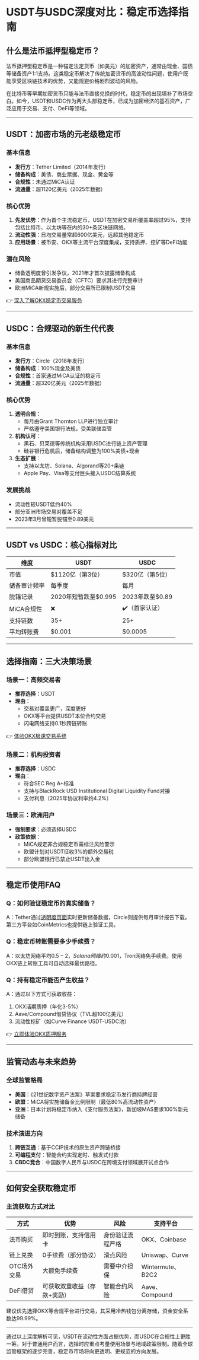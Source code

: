 # USDT与USDC深度对比：稳定币选择指南

## 什么是法币抵押型稳定币？

法币抵押型稳定币是一种锚定法定货币（如美元）的加密资产，通常由现金、国债等储备资产1:1支持。这类稳定币解决了传统加密货币的高波动性问题，使用户既能享受区块链技术的优势，又能规避价格剧烈波动的风险。

在比特币等早期加密货币只能与法币直接兑换的时代，稳定币的出现填补了市场空白。如今，USDT和USDC作为两大头部稳定币，已成为加密经济的基石资产，广泛应用于交易、支付、DeFi等领域。

---

## USDT：加密市场的元老级稳定币

### 基本信息
- **发行方**：Tether Limited（2014年发行）
- **储备构成**：美债、商业票据、现金、黄金等
- **合规性**：未通过MiCA认证
- **流通量**：超1120亿美元（2025年数据）

### 核心优势
1. **先发优势**：作为首个主流稳定币，USDT在加密交易所覆盖率超过95%，支持包括比特币、以太坊等在内的30+条区块链网络。
2. **流动性强**：日均交易量常超600亿美元，远超其他稳定币
3. **应用场景**：被币安、OKX等主流平台深度集成，支持质押、挖矿等DeFi功能

### 潜在风险
- 储备透明度曾引发争议，2021年才首次披露储备构成
- 美国商品期货交易委员会（CFTC）要求其进行完整审计
- 欧洲MiCA新规实施后，部分交易所已限制USDT交易

👉 [深入了解OKX稳定币交易服务](https://bit.ly/okx_welcome)

---

## USDC：合规驱动的新生代代表

### 基本信息
- **发行方**：Circle（2018年发行）
- **储备构成**：100%现金及美债
- **合规性**：首家通过MiCA认证的稳定币
- **流通量**：超320亿美元（2025年数据）

### 核心优势
1. **透明合规**：
   - 每月由Grant Thornton LLP进行独立审计
   - 严格遵守美国银行法规，受美联储监管
2. **机构认可**：
   - 黑石、贝莱德等传统机构采用USDC进行链上资产管理
   - 硅谷银行危机后，储备结构调整为100%美债+现金
3. **生态扩展**：
   - 支持以太坊、Solana、Algorand等20+条链
   - Apple Pay、Visa等支付巨头接入USDC结算系统

### 发展挑战
- 流动性较USDT低约40%
- 部分亚洲市场交易对覆盖不足
- 2023年3月曾短暂脱锚至0.89美元

---

## USDT vs USDC：核心指标对比

| 维度        | USDT                 | USDC                 |
|-----------|----------------------|----------------------|
| 市值       | $1120亿（第3位）    | $320亿（第5位）     |
| 储备审计频率 | 每季度               | 每月                 |
| 脱锚记录    | 2020年短暂跌至$0.995 | 2023年跌至$0.89      |
| MiCA合规性 | ❌                   | ✔️（首家认证）        |
| 支持链数    | 35+                  | 25+                  |
| 平均转账费   | $0.001               | $0.0005              |

---

## 选择指南：三大决策场景

### 场景一：高频交易者
- **推荐选择**：USDT
- **理由**：
  - 交易对覆盖更广，深度更好
  - OKX等平台提供USDT本位合约交易
  - 闪电网络支持0.1秒跨链转账

👉 [体验OKX极速交易系统](https://bit.ly/okx_welcome)

### 场景二：机构投资者
- **推荐选择**：USDC
- **理由**：
  - 符合SEC Reg A+标准
  - 支持与BlackRock USD Institutional Digital Liquidity Fund对接
  - 支付利息（2025年协议利率约4.2%）

### 场景三：欧洲用户
- **强制要求**：必须选择USDC
- **政策依据**：
  - MiCA规定非合规稳定币需标注风险警示
  - 欧盟计划对USDT征收3%的额外交易税
  - 部分欧盟银行已禁止USDT出入金

---

## 稳定币使用FAQ

### Q：如何验证稳定币的真实储备？
A：Tether通过[透明度页面](https://wallet.tether.to/transparency)实时更新储备数据，Circle则提供每月审计报告下载。第三方平台如CoinMetrics也提供链上验证工具。

### Q：稳定币转账需要多少手续费？
A：以太坊网络平均$0.5-2，Solana网络约$0.001，Tron网络免手续费。使用OKX链上转账工具可自动选择最优路径。

### Q：持有稳定币能否产生收益？
A：通过以下方式可获取收益：
1. OKX活期质押（年化3-5%）
2. Aave/Compound借贷协议（TVL超100亿美元）
3. 流动性挖矿（如Curve Finance USDT-USDC池）

👉 [立即体验OKX质押服务](https://bit.ly/okx_welcome)

---

## 监管动态与未来趋势

### 全球监管格局
- **美国**：《21世纪数字资产法案》草案要求稳定币发行商持牌经营
- **欧盟**：MiCA将实施储备金比例限制（最低80%高流动性资产）
- **亚洲**：日本计划将稳定币纳入《支付服务法案》，新加坡MAS要求100%新元储备

### 技术演进方向
1. **跨链互通**：基于CCIP技术的原生资产跨链桥接
2. **可编程支付**：智能合约实现定时、触发式付款
3. **CBDC竞合**：中国数字人民币与USDC在跨境支付领域展开试点合作

---

## 如何安全获取稳定币

### 主流获取方式对比

| 方式          | 优势                      | 风险                  | 支持平台           |
|-------------|-------------------------|---------------------|------------------|
| 法币购买      | 即时到账，支持信用卡      | 身份验证流程严格       | OKX、Coinbase    |
| 链上兑换      | 0手续费（部分协议）       | 滑点风险              | Uniswap、Curve   |
| OTC场外交易   | 大额免手续费              | 需要中介担保          | Wintermute、B2C2 |
| DeFi借贷      | 可获取双重收益（存款+奖励）| 智能合约风险          | Aave、Compound   |

建议优先选择OKX等合规平台进行交易，其采用冷热钱包分离存储，资金安全系数达99.99%。

---

通过以上深度解析可见，USDT在流动性方面占据优势，而USDC在合规性上更胜一筹。对于普通用户而言，选择时应重点考量使用场景与地域政策限制。随着全球监管框架的逐步完善，稳定币市场将向更透明、更规范的方向发展。